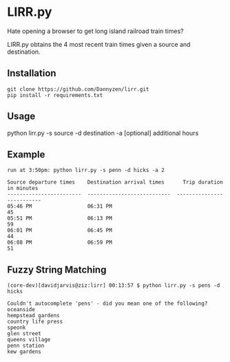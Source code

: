 LIRR.py
=========

Hate opening a browser to get long island railroad train times? 

LIRR.py obtains the 4 most recent train times given a source and destination.


Installation
---
    git clone https://github.com/Dannyzen/lirr.git
    pip install -r requirements.txt


Usage
---
python lirr.py -s source -d destination -a [optional] additional hours



Example
---
    run at 3:50pm: python lirr.py -s penn -d hicks -a 2

    Source departure times    Destination arrival times      Trip duration in minutes
    ------------------------  ---------------------------  --------------------------
    05:46 PM                  06:31 PM                                             45
    05:51 PM                  06:13 PM                                             59
    06:01 PM                  06:45 PM                                             44
    06:08 PM                  06:59 PM                                             51


Fuzzy String Matching
---
    (core-dev)[davidjarvis@ziz:lirr] 00:13:57 $ python lirr.py -s pens -d hicks

    Couldn't autocomplete 'pens' - did you mean one of the following?
    oceanside
    hempstead gardens
    country life press
    speonk
    glen street
    queens village
    penn station
    kew gardens
